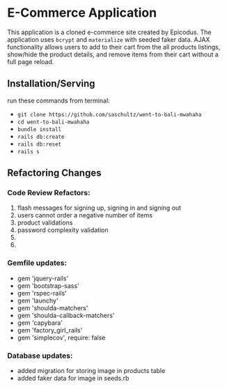 # E-Commerce Application

This application is a cloned e-commerce site created by Epicodus. The application uses `bcrypt` and `materialize` with seeded faker data. AJAX functionality allows users to add to their cart from the all products listings, show/hide the product details, and remove items from their cart without a full page reload.

## Installation/Serving
run these commands from terminal:

* `git clone https://github.com/saschultz/went-to-bali-mwahaha`
* `cd went-to-bali-mwahaha`
* `bundle install`
* `rails db:create`
* `rails db:reset`
* `rails s`

## Refactoring Changes

### Code Review Refactors:

  1. flash messages for signing up, signing in and signing out
  2. users cannot order a negative number of items
  3. product validations
  4. password complexity validation
  5.
  6.

### Gemfile updates:

  * gem 'jquery-rails'
  * gem 'bootstrap-sass'
  * gem 'rspec-rails'
  * gem 'launchy'
  * gem 'shoulda-matchers'
  * gem 'shoulda-callback-matchers'
  * gem 'capybara'
  * gem 'factory_girl_rails'
  * gem 'simplecov', require: false

### Database updates:

  * added migration for storing image in products table
  * added faker data for image in seeds.rb
